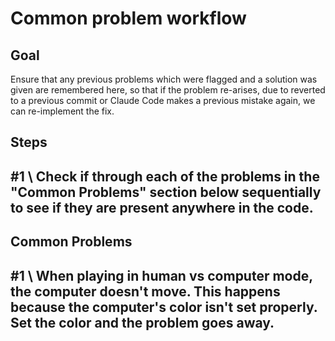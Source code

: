 # Common problem workflow
## Goal
Ensure that any previous problems which were flagged and a solution was given are remembered here, so that if the problem re-arises, due to reverted to a previous commit or Claude Code makes a previous mistake again, we can re-implement the fix.

## Steps

## \#1 \ Check if through each of the problems in the "Common Problems" section below sequentially to see if they are present anywhere in the code.

## Common Problems

## \#1 \ When playing in human vs computer mode, the computer doesn't move. This happens because the computer's color isn't set properly. Set the color and the problem goes away.

